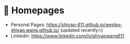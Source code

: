 # 📎 Homepages
- Personal Pages: https://shiyao-611.github.io/wesley-shiyao.wang.github.io/ (updated recently🔥)
- Linkedin: https://www.linkedin.com/in/shiyaowang611

<!-- - Google Scholar: https://scholar.google.com/citations?user=4FA6C0AAAAAJ
- DBLP: https://dblp.org/pid/75/6568-6.html -->
